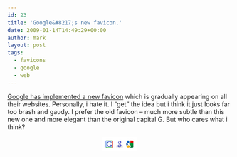 ```yaml
---
id: 23
title: 'Google&#8217;s new favicon.'
date: 2009-01-14T14:49:29+00:00
author: mark
layout: post
tags:
  - favicons
  - google
  - web
---
```

<a href="http://googleblog.blogspot.com/2009/01/googles-new-favicon.html" target="_blank">Google has implemented a new favicon</a> which is gradually appearing on all their websites. Personally, i hate it. I &#8220;get&#8221; the idea but i think it just looks far too brash and gaudy. I prefer the old favicon &#8211; much more subtle than this new one and more elegant than the original capital G. But who cares what i think?

<p style="text-align: center;">
  <img class="size-full wp-image-24 aligncenter" title="googlefavicons" src="/images/fromwp/2009/01/googlefavicons.png" alt="google's favicons" width="80" height="31" />
